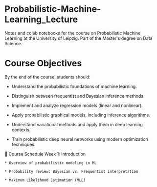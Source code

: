 # Probabilistic-Machine-Learning_Lecture
Notes and colab notebooks for the course on Probabilistic Machine Learning at the University of Leipzig. Part of the Master's degree on Data Science.

# Course Objectives

By the end of the course, students should:

- Understand the probabilistic foundations of machine learning.
  
- Distinguish between frequentist and Bayesian inference methods.
  
- Implement and analyze regression models (linear and nonlinear).
  
- Apply probabilistic graphical models, including inference algorithms.
  
- Understand variational methods and apply them in deep learning contexts.
  
- Train probabilistic deep neural networks using modern optimization techniques.


📅 Course Schedule
Week 1: Introduction

    * Overview of probabilistic modeling in ML

    * Probability review: Bayesian vs. Frequentist interpretation

    * Maximum Likelihood Estimation (MLE)
